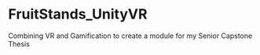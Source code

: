 # FruitStands_UnityVR
Combining VR and Gamification to create a module for my Senior Capstone Thesis
